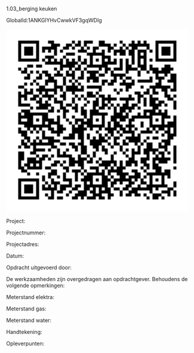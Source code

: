 1.03_berging keuken

GlobalId:1ANKGIYHvCwwkVF3gqWDIg

![picture](https://github.com/C-Claus/Data-Files/blob/master/QR_codes/KDV/1.03_berging%20keuken.png)

Project:

Projectnummer:

Projectadres:

Datum:

Opdracht uitgevoerd door:

De werkzaamheden zijn overgedragen aan opdrachtgever. Behoudens de volgende opmerkingen:

Meterstand elektra:

Meterstand gas:

Meterstand water:

Handtekening:

Opleverpunten:
